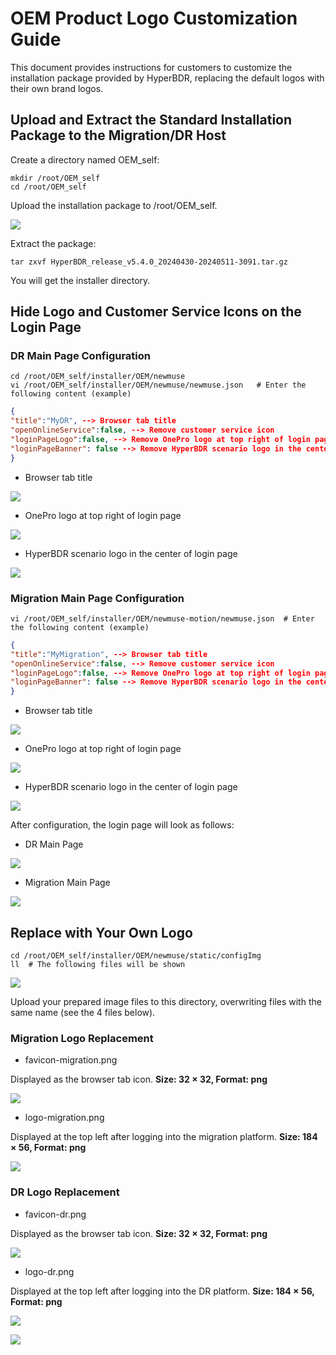 
# OEM Product Logo Customization Guide

This document provides instructions for customers to customize the installation package provided by HyperBDR, replacing the default logos with their own brand logos.

## Upload and Extract the Standard Installation Package to the Migration/DR Host

Create a directory named OEM_self:

```plain text
mkdir /root/OEM_self
cd /root/OEM_self
```

Upload the installation package to /root/OEM_self.

![](./images/customizationofoemproductlogo-uploadthestandardinstallationpackagetothe_migration_disasterrecovery_toolhostanddecompress-1.png)

Extract the package:

```plain text
tar zxvf HyperBDR_release_v5.4.0_20240430-20240511-3091.tar.gz
```

You will get the installer directory.

## Hide Logo and Customer Service Icons on the Login Page

### DR Main Page Configuration

```plain text
cd /root/OEM_self/installer/OEM/newmuse
vi /root/OEM_self/installer/OEM/newmuse/newmuse.json   # Enter the following content (example)
```

```json
{
"title":"MyDR", --> Browser tab title
"openOnlineService":false, --> Remove customer service icon
"loginPageLogo":false, --> Remove OnePro logo at top right of login page
"loginPageBanner": false --> Remove HyperBDR scenario logo in the center of login page
}
```

* Browser tab title

![](./images/customizationofoemproductlogo-hidetheloginpage_slogoiconandcustomerserviceicon-1.png)

* OnePro logo at top right of login page

![](./images/customizationofoemproductlogo-hidetheloginpage_slogoiconandcustomerserviceicon-2.png)

* HyperBDR scenario logo in the center of login page

![](./images/customizationofoemproductlogo-hidetheloginpage_slogoiconandcustomerserviceicon-3.png)

### Migration Main Page Configuration

```plain text
vi /root/OEM_self/installer/OEM/newmuse-motion/newmuse.json  # Enter the following content (example)
```

```json
{
"title":"MyMigration", --> Browser tab title
"openOnlineService":false, --> Remove customer service icon
"loginPageLogo":false, --> Remove OnePro logo at top right of login page
"loginPageBanner": false --> Remove HyperBDR scenario logo in the center of login page
}
```

* Browser tab title

![](./images/customizationofoemproductlogo-hidetheloginpage_slogoiconandcustomerserviceicon-4.png)

* OnePro logo at top right of login page

![](./images/customizationofoemproductlogo-hidetheloginpage_slogoiconandcustomerserviceicon-5.png)

* HyperBDR scenario logo in the center of login page

![](./images/customizationofoemproductlogo-hidetheloginpage_slogoiconandcustomerserviceicon-6.png)

After configuration, the login page will look as follows:

* DR Main Page

![](./images/customizationofoemproductlogo-hidetheloginpage_slogoiconandcustomerserviceicon-7.png)

* Migration Main Page

![](./images/customizationofoemproductlogo-hidetheloginpage_slogoiconandcustomerserviceicon-8.png)

## Replace with Your Own Logo

```plain text
cd /root/OEM_self/installer/OEM/newmuse/static/configImg
ll  # The following files will be shown
```

![](./images/customizationofoemproductlogo-replacetheserviceprovider_sownlogo-1.png)

Upload your prepared image files to this directory, overwriting files with the same name (see the 4 files below).

### Migration Logo Replacement

* favicon-migration.png

Displayed as the browser tab icon. **Size: 32 × 32, Format: png**

![](./images/customizationofoemproductlogo-replacetheserviceprovider_sownlogo-2.png)

* logo-migration.png

Displayed at the top left after logging into the migration platform. **Size: 184 × 56, Format: png**

![](./images/customizationofoemproductlogo-replacetheserviceprovider_sownlogo-3.png)

### DR Logo Replacement

* favicon-dr.png

Displayed as the browser tab icon. **Size: 32 × 32, Format: png**

![](./images/customizationofoemproductlogo-replacetheserviceprovider_sownlogo-4.png)

* logo-dr.png

Displayed at the top left after logging into the DR platform. **Size: 184 × 56, Format: png**

![](./images/customizationofoemproductlogo-replacetheserviceprovider_sownlogo-5.png)

![](./images/customizationofoemproductlogo-replacetheserviceprovider_sownlogo-6.png)
